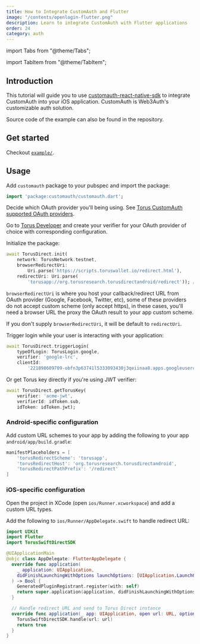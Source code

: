 ```yaml
---
title: How to Integrate CustomAuth and Flutter
image: "/contents/openlogin-flutter.png"
description: Learn to integrate CustomAuth with Flutter applications
order: 24
category: auth
---
```


import Tabs from "@theme/Tabs";

import TabItem from "@theme/TabItem";

## Introduction

This tutorial will guide you to use [customauth-react-native-sdk](https://github.com/torusresearch/customauth-react-native-sdk) to integrate
CustomAuth into your iOS application. CustomAuth is Web3Auth's customizable auth solution.

Source code of the example can also be found in the repository.

## Get started

Checkout [`example/`](https://github.com/torusresearch/customauth-flutter-sdk/tree/master/example).

## Usage

Add `customauth` package to your pubspec and import the package:

```dart
import 'package:customauth/customauth.dart';
```

Decide which OAuth provider you'll being using. See
[Torus CustomAuth supported OAuth providers](https://docs.tor.us/customauth/supported-authenticators-verifiers).

Go to [Torus Developer](https://developer.tor.us) and create your verifier for your OAuth provider of choice with corresponding configuration.

Initialize the package:

```dart
await TorusDirect.init(
    network: TorusNetwork.testnet,
    browserRedirectUri:
        Uri.parse('https://scripts.toruswallet.io/redirect.html'),
    redirectUri: Uri.parse(
        'torusapp://org.torusresearch.torusdirectandroid/redirect')); // Replace with your app URL
```

`browserRedirectUri` is where you host your callback/redirect URL from OAuth provider (Google, Facebook, Twitter, etc), some of these providers do not
accept custom scheme (only accept https), in these cases, you'll need a browser URL the proxy the OAuth result to your app custom scheme.

If you don't supply `browserRedirectUri`, it will be default to `redirectUri`.

Trigger login while your user is interacting with your application:

```dart
await TorusDirect.triggerLogin(
    typeOfLogin: TorusLogin.google,
    verifier: 'google-lrc',
    clientId:
        '221898609709-obfn3p63741l5333093430j3qeiinaa8.apps.googleusercontent.com');
```

Or get Torus key directly if you're using JWT verifier:

```dart
await TorusDirect.getTorusKey(
    verifier: 'acme-jwt',
    verifierId: idToken.sub,
    idToken: idToken.jwt);
```

### Android-specific configuration

Add custom URL schemes to your app by adding the following to your app `android/app/build.gradle`:

```groovy
manifestPlaceholders = [
    'torusRedirectScheme': 'torusapp',
    'torusRedirectHost': 'org.torusresearch.torusdirectandroid',
    'torusRedirectPathPrefix': '/redirect'
]
```

### iOS-specific configuration

Open the project in XCode (open `ios/Runner.xcworkspace`) and add a custom URL types.

Add the following to `ios/Runner/AppDelegate.swift` to handle redirect URL:

```swift
import UIKit
import Flutter
import TorusSwiftDirectSDK

@UIApplicationMain
@objc class AppDelegate: FlutterAppDelegate {
  override func application(
    _ application: UIApplication,
    didFinishLaunchingWithOptions launchOptions: [UIApplication.LaunchOptionsKey: Any]?
  ) -> Bool {
    GeneratedPluginRegistrant.register(with: self)
    return super.application(application, didFinishLaunchingWithOptions: launchOptions)
  }

  // Handle redirect URL and send to Torus Direct instance
  override func application(_ app: UIApplication, open url: URL, options: [UIApplication.OpenURLOptionsKey : Any] = [:]) -> Bool {
    TorusSwiftDirectSDK.handle(url: url)
    return true
  }
}

```
